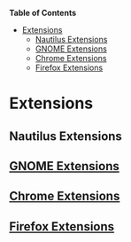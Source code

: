 <!-- START doctoc generated TOC please keep comment here to allow auto update -->
<!-- DON'T EDIT THIS SECTION, INSTEAD RE-RUN doctoc TO UPDATE -->
**Table of Contents**

- [Extensions](#extensions)
  - [Nautilus Extensions](#nautilus-extensions)
  - [GNOME Extensions](#gnome-extensions)
  - [Chrome Extensions](#chrome-extensions)
  - [Firefox Extensions](#firefox-extensions)

<!-- END doctoc generated TOC please keep comment here to allow auto update -->

# Extensions



## Nautilus Extensions



## [GNOME Extensions](https://extensions.gnome.org/)



## [Chrome Extensions](https://chrome.google.com/webstore/category/extensions)



## [Firefox Extensions](https://addons.mozilla.org/en-US/firefox/extensions/)

